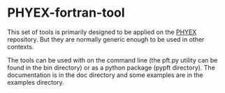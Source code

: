 # PHYEX-fortran-tool

This set of tools is primarily designed to be applied on the [PHYEX](https://github.com/UMR-CNRM/PHYEX)
repository. But they are normally generic enough to be used in other contexts.

The tools can be used with on the command line (the pft.py utility can be found in the bin directory)
or as a python package (pypft directory). The documentation is in the doc directory and some examples
are in the examples directory. 
